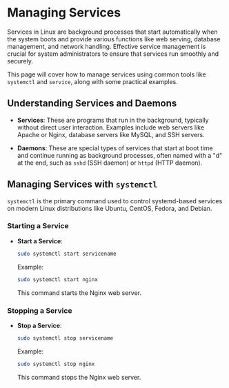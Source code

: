 # Managing Services

Services in Linux are background processes that start automatically when the system boots and provide various functions like web serving, database management, and network handling. Effective service management is crucial for system administrators to ensure that services run smoothly and securely.

This page will cover how to manage services using common tools like `systemctl` and `service`, along with some practical examples.

## Understanding Services and Daemons

- **Services**: These are programs that run in the background, typically without direct user interaction. Examples include web servers like Apache or Nginx, database servers like MySQL, and SSH servers.

- **Daemons**: These are special types of services that start at boot time and continue running as background processes, often named with a "d" at the end, such as `sshd` (SSH daemon) or `httpd` (HTTP daemon).

## Managing Services with `systemctl`

`systemctl` is the primary command used to control systemd-based services on modern Linux distributions like Ubuntu, CentOS, Fedora, and Debian.

### Starting a Service

- **Start a Service**:

    ```bash
    sudo systemctl start servicename
    ```

    Example:

    ```bash
    sudo systemctl start nginx
    ```

    This command starts the Nginx web server.

### Stopping a Service

- **Stop a Service**:

    ```bash
    sudo systemctl stop servicename
    ```

    Example:

    ```bash
    sudo systemctl stop nginx
    ```

    This command stops the Nginx web server.
